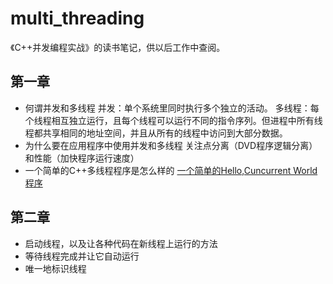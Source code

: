 # multi_threading
《C++并发编程实战》的读书笔记，供以后工作中查阅。
## 第一章
- 何谓并发和多线程
并发：单个系统里同时执行多个独立的活动。
多线程：每个线程相互独立运行，且每个线程可以运行不同的指令序列。但进程中所有线程都共享相同的地址空间，并且从所有的线程中访问到大部分数据。
- 为什么要在应用程序中使用并发和多线程
关注点分离（DVD程序逻辑分离）和性能（加快程序运行速度）
- 一个简单的C++多线程程序是怎么样的
[一个简单的Hello,Cuncurrent World程序](https://github.com/xuyicpp/multi_threading/blob/master/chapter01/example1_1.cpp)

## 第二章
- 启动线程，以及让各种代码在新线程上运行的方法
- 等待线程完成并让它自动运行
- 唯一地标识线程

